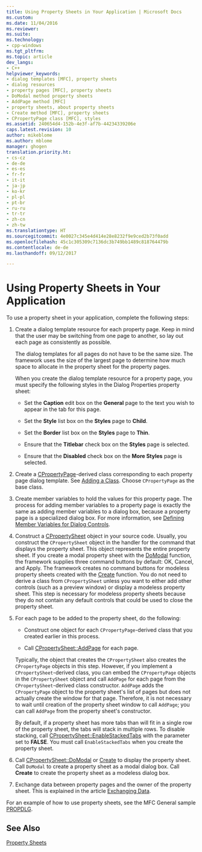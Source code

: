 ```yaml
---
title: Using Property Sheets in Your Application | Microsoft Docs
ms.custom: 
ms.date: 11/04/2016
ms.reviewer: 
ms.suite: 
ms.technology:
- cpp-windows
ms.tgt_pltfrm: 
ms.topic: article
dev_langs:
- C++
helpviewer_keywords:
- dialog templates [MFC], property sheets
- dialog resources
- property pages [MFC], property sheets
- DoModal method property sheets
- AddPage method [MFC]
- property sheets, about property sheets
- Create method [MFC], property sheets
- CPropertyPage class [MFC], styles
ms.assetid: 240654d4-152b-4e3f-af7b-44234339206e
caps.latest.revision: 10
author: mikeblome
ms.author: mblome
manager: ghogen
translation.priority.ht:
- cs-cz
- de-de
- es-es
- fr-fr
- it-it
- ja-jp
- ko-kr
- pl-pl
- pt-br
- ru-ru
- tr-tr
- zh-cn
- zh-tw
ms.translationtype: HT
ms.sourcegitcommit: 4e0027c345e4d414e28e8232f9e9ced2b73f0add
ms.openlocfilehash: 45c1c305309c7136dc3b749bb1489c818764479b
ms.contentlocale: de-de
ms.lasthandoff: 09/12/2017

---
```

# <a name="using-property-sheets-in-your-application"></a>Using Property Sheets in Your Application
To use a property sheet in your application, complete the following steps:  
  
1.  Create a dialog template resource for each property page. Keep in mind that the user may be switching from one page to another, so lay out each page as consistently as possible.  
  
     The dialog templates for all pages do not have to be the same size. The framework uses the size of the largest page to determine how much space to allocate in the property sheet for the property pages.  
  
     When you create the dialog template resource for a property page, you must specify the following styles in the Dialog Properties property sheet:  
  
    -   Set the **Caption** edit box on the **General** page to the text you wish to appear in the tab for this page.  
  
    -   Set the **Style** list box on the **Styles** page to **Child**.  
  
    -   Set the **Border** list box on the **Styles** page to **Thin**.  
  
    -   Ensure that the **Titlebar** check box on the **Styles** page is selected.  
  
    -   Ensure that the **Disabled** check box on the **More Styles** page is selected.  
  
2.  Create a [CPropertyPage](../mfc/reference/cpropertypage-class.md)-derived class corresponding to each property page dialog template. See [Adding a Class](../ide/adding-a-class-visual-cpp.md). Choose `CPropertyPage` as the base class.  
  
3.  Create member variables to hold the values for this property page. The process for adding member variables to a property page is exactly the same as adding member variables to a dialog box, because a property page is a specialized dialog box. For more information, see [Defining Member Variables for Dialog Controls](../windows/defining-member-variables-for-dialog-controls.md).  
  
4.  Construct a [CPropertySheet](../mfc/reference/cpropertysheet-class.md) object in your source code. Usually, you construct the `CPropertySheet` object in the handler for the command that displays the property sheet. This object represents the entire property sheet. If you create a modal property sheet with the [DoModal](../mfc/reference/cpropertysheet-class.md#domodal) function, the framework supplies three command buttons by default: OK, Cancel, and Apply. The framework creates no command buttons for modeless property sheets created with the [Create](../mfc/reference/cpropertysheet-class.md#create) function. You do not need to derive a class from `CPropertySheet` unless you want to either add other controls (such as a preview window) or display a modeless property sheet. This step is necessary for modeless property sheets because they do not contain any default controls that could be used to close the property sheet.  
  
5.  For each page to be added to the property sheet, do the following:  
  
    -   Construct one object for each `CPropertyPage`-derived class that you created earlier in this process.  
  
    -   Call [CPropertySheet::AddPage](../mfc/reference/cpropertysheet-class.md#addpage) for each page.  
  
     Typically, the object that creates the `CPropertySheet` also creates the `CPropertyPage` objects in this step. However, if you implement a `CPropertySheet`-derived class, you can embed the `CPropertyPage` objects in the `CPropertySheet` object and call `AddPage` for each page from the `CPropertySheet`-derived class constructor. `AddPage` adds the `CPropertyPage` object to the property sheet's list of pages but does not actually create the window for that page. Therefore, it is not necessary to wait until creation of the property sheet window to call `AddPage`; you can call `AddPage` from the property sheet's constructor.  
  
     By default, if a property sheet has more tabs than will fit in a single row of the property sheet, the tabs will stack in multiple rows. To disable stacking, call [CPropertySheet::EnableStackedTabs](../mfc/reference/cpropertysheet-class.md#enablestackedtabs) with the parameter set to **FALSE**. You must call `EnableStackedTabs` when you create the property sheet.  
  
6.  Call [CPropertySheet::DoModal](../mfc/reference/cpropertysheet-class.md#domodal) or [Create](../mfc/reference/cpropertysheet-class.md#create) to display the property sheet. Call `DoModal` to create a property sheet as a modal dialog box. Call **Create** to create the property sheet as a modeless dialog box.  
  
7.  Exchange data between property pages and the owner of the property sheet. This is explained in the article [Exchanging Data](../mfc/exchanging-data.md).  
  
 For an example of how to use property sheets, see the MFC General sample [PROPDLG](../visual-cpp-samples.md).  
  
## <a name="see-also"></a>See Also  
 [Property Sheets](../mfc/property-sheets-mfc.md)


